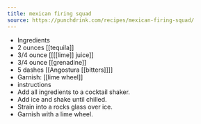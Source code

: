 ```yaml
---
title: mexican firing squad
source: https://punchdrink.com/recipes/mexican-firing-squad/
---
```


- Ingredients
- 2 ounces [[tequila]]
- 3/4 ounce [[[[lime]] juice]]
- 3/4 ounce [[grenadine]]
- 5 dashes [[Angostura [[bitters]]]]
- Garnish: [[lime wheel]]
- instructions
- Add all ingredients to a cocktail shaker.
- Add ice and shake until chilled.
- Strain into a rocks glass over ice.
- Garnish with a lime wheel.